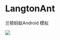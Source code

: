 # LangtonAnt
兰顿蚂蚁Android 模拟

![](https://sdr-xyz.oss-cn-beijing.aliyuncs.com/lantonAnt.png?x-oss-process=style/type_1)
